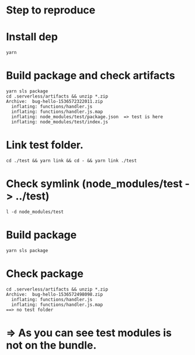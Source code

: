 # Step to reproduce
# Install dep
```
yarn
```
# Build package and check artifacts
```
yarn sls package
cd .serverless/artifacts && unzip *.zip
Archive:  bug-hello-1536572322011.zip
  inflating: functions/handler.js    
  inflating: functions/handler.js.map  
  inflating: node_modules/test/package.json  => test is here
  inflating: node_modules/test/index.js  
```
# Link test folder.
```
cd ./test && yarn link && cd - && yarn link ./test
```
# Check symlink (node_modules/test -> ../test)
```
l -d node_modules/test 
```
# Build package
```
yarn sls package
```
# Check package
```
cd .serverless/artifacts && unzip *.zip
Archive:  bug-hello-1536572498098.zip
  inflating: functions/handler.js    
  inflating: functions/handler.js.map  
==> no test folder
```
# => As you can see test modules is not on the bundle.
